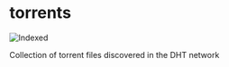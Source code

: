 torrents 
========
![Indexed](https://img.shields.io/badge/indexed-20026-blue)

Collection of torrent files discovered in the DHT network
